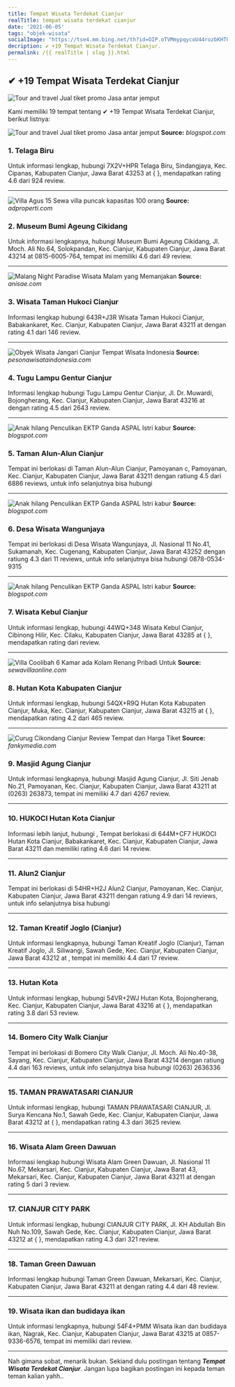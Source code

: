 ```yaml
---
title: Tempat Wisata Terdekat Cianjur
realTitle: tempat wisata terdekat cianjur
date: '2021-06-05'
tags: "objek-wisata"
socialImage: "https://tse4.mm.bing.net/th?id=OIP.oTVMmypqycoU44rozbKHTQHaGn&amp;pid=15.1"
decription: ✔ +19 Tempat Wisata Terdekat Cianjur.
permalink: /{{ realTitle | slug }}.html
---
```


## ✔ +19 Tempat Wisata Terdekat Cianjur

![Tour and travel Jual tiket promo Jasa antar jemput ](https://2.bp.blogspot.com/-rWNZkf5nVyA/WAH7osfdwxI/AAAAAAAAAEQ/JdC3L69ibRI9Ui7LuYJdmVvBiXn6wlbMQCLcB/s1600/pdt+kabur.jpg)



Kami memiliki 19 tempat tentang ✔ +19 Tempat Wisata Terdekat Cianjur, berikut listnya:



![Tour and travel Jual tiket promo Jasa antar jemput ](https://tse4.mm.bing.net/th?id=OIP.pWljeEjoD5zFvZnNl0Xk6AAAAA&amp;pid=15.1)
**Source:** _blogspot.com_


### 1. Telaga Biru



Untuk informasi lengkap, hubungi 7X2V+HPR Telaga Biru, Sindangjaya, Kec. Cipanas, Kabupaten Cianjur, Jawa Barat 43253 at {  }, mendapatkan rating 4.6 dari 924 review.

---


![Villa Agus 15 Sewa villa puncak kapasitas 100 orang ](https://tse4.mm.bing.net/th?id=OIP.Hycu9ipwlm_vzy9m33JIiAHaFj&amp;pid=15.1)
**Source:** _adproperti.com_


### 2. Museum Bumi Ageung Cikidang



Untuk informasi lengkapnya, hubungi Museum Bumi Ageung Cikidang, Jl. Moch. Ali No.64, Solokpandan, Kec. Cianjur, Kabupaten Cianjur, Jawa Barat 43214 at 0815-6005-764, tempat ini memiliki 4.6 dari 49 review.

---


![Malang Night Paradise Wisata Malam yang Memanjakan ](https://tse3.mm.bing.net/th?id=OIP.XRP7X_lX3vSAvu2-EeVzfAHaE8&amp;pid=15.1)
**Source:** _anisae.com_


### 3. Wisata Taman Hukoci Cianjur



Informasi lengkap hubungi 643R+J3R Wisata Taman Hukoci Cianjur, Babakankaret, Kec. Cianjur, Kabupaten Cianjur, Jawa Barat 43211 at  dengan rating 4.1 dari 146 review.

---


![Obyek Wisata Jangari Cianjur  Tempat Wisata Indonesia](https://tse3.mm.bing.net/th?id=OIP.pCTcgzzjstn4RT45siD7ZwHaE8&amp;pid=15.1)
**Source:** _pesonawisataindonesia.com_


### 4. Tugu Lampu Gentur Cianjur



Informasi lengkap hubungi Tugu Lampu Gentur Cianjur, Jl. Dr. Muwardi, Bojongherang, Kec. Cianjur, Kabupaten Cianjur, Jawa Barat 43216 at  dengan rating 4.5 dari 2643 review.

---


![Anak hilang Penculikan EKTP Ganda  ASPAL Istri kabur ](https://tse2.mm.bing.net/th?id=OIP.PNSLJQs8XKsctZh-VhXdHAEsEe&amp;pid=15.1)
**Source:** _blogspot.com_


### 5. Taman Alun-Alun Cianjur



Tempat ini berlokasi di Taman Alun-Alun Cianjur, Pamoyanan c, Pamoyanan, Kec. Cianjur, Kabupaten Cianjur, Jawa Barat 43211 dengan ratiung 4.5 dari 6886 reviews, untuk info selanjutnya bisa hubungi 

---


![Anak hilang Penculikan EKTP Ganda  ASPAL Istri kabur ](https://tse4.mm.bing.net/th?id=OIP.y2NhYouuBivmwtD7-OKVogHaHT&amp;pid=15.1)
**Source:** _blogspot.com_


### 6. Desa Wisata Wangunjaya



Tempat ini berlokasi di Desa Wisata Wangunjaya, Jl. Nasional 11 No.41, Sukamanah, Kec. Cugenang, Kabupaten Cianjur, Jawa Barat 43252 dengan ratiung 4.3 dari 11 reviews, untuk info selanjutnya bisa hubungi 0878-0534-9315

---


![Anak hilang Penculikan EKTP Ganda  ASPAL Istri kabur ](https://tse4.mm.bing.net/th?id=OIP.AB9OaGl_O2YIFCuHP2L7rAHaGi&amp;pid=15.1)
**Source:** _blogspot.com_


### 7. Wisata Kebul Cianjur



Untuk informasi lengkap, hubungi 44WQ+348 Wisata Kebul Cianjur, Cibinong Hilir, Kec. Cilaku, Kabupaten Cianjur, Jawa Barat 43285 at {  }, mendapatkan rating  dari  review.

---


![Villa Coolibah 6 Kamar ada Kolam Renang Pribadi Untuk ](https://tse1.mm.bing.net/th?id=OIP.206vEW3D_s0xoRSKpeRrOwHaFj&amp;pid=15.1)
**Source:** _sewavillaonline.com_


### 8. Hutan Kota Kabupaten Cianjur



Untuk informasi lengkap, hubungi 54QX+R9Q Hutan Kota Kabupaten Cianjur, Muka, Kec. Cianjur, Kabupaten Cianjur, Jawa Barat 43215 at {  }, mendapatkan rating 4.2 dari 465 review.

---


![Curug Cikondang Cianjur Review Tempat dan Harga Tiket ](https://tse2.mm.bing.net/th?id=OIP.C3N2d58KUgCHz4E7mX_e5wHaIh&amp;pid=15.1)
**Source:** _fankymedia.com_


### 9. Masjid Agung Cianjur



Untuk informasi lengkapnya, hubungi Masjid Agung Cianjur, Jl. Siti Jenab No.21, Pamoyanan, Kec. Cianjur, Kabupaten Cianjur, Jawa Barat 43211 at (0263) 263873, tempat ini memiliki 4.7 dari 4267 review.

---


### 10. HUKOCI Hutan Kota Cianjur



Informasi lebih lanjut, hubungi , Tempat berlokasi di 644M+CF7 HUKOCI Hutan Kota Cianjur, Babakankaret, Kec. Cianjur, Kabupaten Cianjur, Jawa Barat 43211 dan memiliki rating 4.6 dari 14 review.

---


### 11. Alun2 Cianjur



Tempat ini berlokasi di 54HR+H2J Alun2 Cianjur, Pamoyanan, Kec. Cianjur, Kabupaten Cianjur, Jawa Barat 43211 dengan ratiung 4.9 dari 14 reviews, untuk info selanjutnya bisa hubungi 

---


### 12. Taman Kreatif Joglo (Cianjur)



Untuk informasi lengkapnya, hubungi Taman Kreatif Joglo (Cianjur), Taman Kreatif Joglo, Jl. Siliwangi, Sawah Gede, Kec. Cianjur, Kabupaten Cianjur, Jawa Barat 43212 at , tempat ini memiliki 4.4 dari 17 review.

---


### 13. Hutan Kota



Untuk informasi lengkap, hubungi 54VR+2WJ Hutan Kota, Bojongherang, Kec. Cianjur, Kabupaten Cianjur, Jawa Barat 43216 at {  }, mendapatkan rating 3.8 dari 53 review.

---


### 14. Bomero City Walk Cianjur



Tempat ini berlokasi di Bomero City Walk Cianjur, Jl. Moch. Ali No.40-38, Sayang, Kec. Cianjur, Kabupaten Cianjur, Jawa Barat 43214 dengan ratiung 4.4 dari 163 reviews, untuk info selanjutnya bisa hubungi (0263) 2636336

---


### 15. TAMAN PRAWATASARI CIANJUR



Untuk informasi lengkap, hubungi TAMAN PRAWATASARI CIANJUR, Jl. Surya Kencana No.1, Sawah Gede, Kec. Cianjur, Kabupaten Cianjur, Jawa Barat 43212 at {  }, mendapatkan rating 4.3 dari 3625 review.

---


### 16. Wisata Alam Green Dawuan



Informasi lengkap hubungi Wisata Alam Green Dawuan, Jl. Nasional 11 No.67, Mekarsari, Kec. Cianjur, Kabupaten Cianjur, Jawa Barat 43, Mekarsari, Kec. Cianjur, Kabupaten Cianjur, Jawa Barat 43211 at  dengan rating 5 dari 3 review.

---


### 17. CIANJUR CITY PARK



Untuk informasi lengkap, hubungi CIANJUR CITY PARK, Jl. KH Abdullah Bin Nuh No.109, Sawah Gede, Kec. Cianjur, Kabupaten Cianjur, Jawa Barat 43212 at {  }, mendapatkan rating 4.3 dari 321 review.

---


### 18. Taman Green Dawuan



Informasi lengkap hubungi Taman Green Dawuan, Mekarsari, Kec. Cianjur, Kabupaten Cianjur, Jawa Barat 43211 at  dengan rating 4.4 dari 48 review.

---


### 19. Wisata ikan dan budidaya ikan



Untuk informasi lengkapnya, hubungi 54F4+PMM Wisata ikan dan budidaya ikan, Nagrak, Kec. Cianjur, Kabupaten Cianjur, Jawa Barat 43215 at 0857-9336-6576, tempat ini memiliki  dari  review.

---









Nah gimana sobat, menarik bukan. Sekiand dulu postingan tentang ***Tempat Wisata Terdekat Cianjur***. Jangan lupa bagikan postingan ini kepada teman teman kalian yahh..
